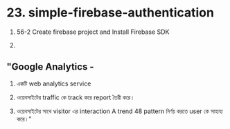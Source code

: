 # 23. simple-firebase-authentication

1. 56-2 Create firebase project and Install Firebase SDK

2.

## "Google Analytics -

1. একটি web analytics service

2. ওয়েবসাইটের traffic কে track করে report তৈরী করে।

3. ওয়েবসাইটের সাথে visitor এর interaction A trend 48 pattern নির্ণয় করতে user কে সাহায্য করে।”
